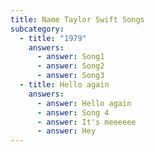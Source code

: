 ```yaml
---
title: Name Taylor Swift Songs
subcategory:
  - title: "1979"
    answers:
      - answer: Song1
      - answer: Song2
      - answer: Song3
  - title: Hello again
    answers:
      - answer: Hello again
      - answer: Song 4
      - answer: It's meeeeee
      - answer: Hey
---
```

